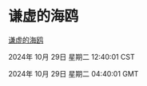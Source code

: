 # 谦虚的海鸥
[谦虚的海鸥](http://219.139.197.74:56308/qxdho/course/base/hotlink/index.php)

2024年 10月 29日 星期二 12:40:01 CST

2024年 10月 29日 星期二 04:40:01 GMT
